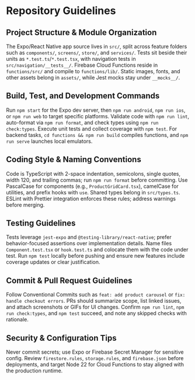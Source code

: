 # Repository Guidelines

## Project Structure & Module Organization

The Expo/React Native app source lives in `src/`, split across feature folders such as `components/`, `screens/`, `store/`, and `services/`. Tests sit beside their units as `*.test.ts`/`*.test.tsx`, with navigation tests in `src/navigation/__tests__/`. Firebase Cloud Functions reside in `functions/src/` and compile to `functions/lib/`. Static images, fonts, and other assets belong in `assets/`, while Jest mocks stay under `__mocks__/`.

## Build, Test, and Development Commands

Run `npm start` for the Expo dev server, then `npm run android`, `npm run ios`, or `npm run web` to target specific platforms. Validate code with `npm run lint`, auto-format via `npm run format`, and check types using `npm run check:types`. Execute unit tests and collect coverage with `npm test`. For backend tasks, `cd functions && npm run build` compiles functions, and `npm run serve` launches local emulators.

## Coding Style & Naming Conventions

Code is TypeScript with 2-space indentation, semicolons, single quotes, width 120, and trailing commas; run `npm run format` before committing. Use PascalCase for components (e.g., `ProductGridCard.tsx`), camelCase for utilities, and prefix hooks with `use`. Shared types belong in `src/types.ts`. ESLint with Prettier integration enforces these rules; address warnings before merging.

## Testing Guidelines

Tests leverage `jest-expo` and `@testing-library/react-native`; prefer behavior-focused assertions over implementation details. Name files `Component.test.tsx` or `hook.test.ts` and colocate them with the code under test. Run `npm test` locally before pushing and ensure new features include coverage updates or clear justification.

## Commit & Pull Request Guidelines

Follow Conventional Commits such as `feat: add product carousel` or `fix: handle checkout errors`. PRs should summarize scope, list linked issues, and attach screenshots or GIFs for UI changes. Confirm `npm run lint`, `npm run check:types`, and `npm test` succeed, and note any skipped checks with rationale.

## Security & Configuration Tips

Never commit secrets; use Expo or Firebase Secret Manager for sensitive config. Review `firestore.rules`, `storage.rules`, and `firebase.json` before deployments, and target Node 22 for Cloud Functions to stay aligned with the production runtime.
